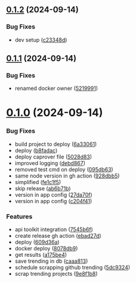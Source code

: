 ## [0.1.2](https://github.com/EddieHubCommunity/github-trending-repos/compare/v0.1.1...v0.1.2) (2024-09-14)


### Bug Fixes

* dev setup ([c23348d](https://github.com/EddieHubCommunity/github-trending-repos/commit/c23348d58fea84c6c4d5639768e0245794dbf82a))



## [0.1.1](https://github.com/EddieHubCommunity/github-trending-repos/compare/v0.1.0...v0.1.1) (2024-09-14)


### Bug Fixes

* renamed docker owner ([5219991](https://github.com/EddieHubCommunity/github-trending-repos/commit/5219991afde7cca564766f415998c2655a52de03))



# [0.1.0](https://github.com/EddieHubCommunity/github-trending-repos/compare/9e8f1b888fb6b9e78cd9bc8431c5c2bd13c14aa2...v0.1.0) (2024-09-14)


### Bug Fixes

* build project to deploy ([6a33061](https://github.com/EddieHubCommunity/github-trending-repos/commit/6a3306190a6f64d71556da2aae53a75b4a6326b9))
* deploy ([b8fadac](https://github.com/EddieHubCommunity/github-trending-repos/commit/b8fadacbdeb9e7d15a3d1fd042ca4fa9db805fe8))
* deploy caprover file ([5028d83](https://github.com/EddieHubCommunity/github-trending-repos/commit/5028d83181d7fdbac1f049b5a0962b8c244ee718))
* improved logging ([debd867](https://github.com/EddieHubCommunity/github-trending-repos/commit/debd867df84289482a852fdbd17b5a53c786998e))
* removed test cmd on deploy ([095db63](https://github.com/EddieHubCommunity/github-trending-repos/commit/095db63a720fa747c0f73b82096018e8cfdb095d))
* same node version in gh action ([928dbb5](https://github.com/EddieHubCommunity/github-trending-repos/commit/928dbb53b8ba962ca9dd6cbf43ee3d289b8d5b87))
* simplified ([fe1c1f5](https://github.com/EddieHubCommunity/github-trending-repos/commit/fe1c1f509b745f5562987312bca4c9f9d69ce8e9))
* skip release ([ab6b71b](https://github.com/EddieHubCommunity/github-trending-repos/commit/ab6b71bc9a4ff26cdb1ab4f63d6edd41daa92b9f))
* version in app config ([27da70f](https://github.com/EddieHubCommunity/github-trending-repos/commit/27da70fc1b39ee3cbbb742ea59bb0ca89127af95))
* version in app config ([c204f41](https://github.com/EddieHubCommunity/github-trending-repos/commit/c204f415c4dd641ccbed7ecb4101c0b6d85880e7))


### Features

* api toolkit integration ([7545b6f](https://github.com/EddieHubCommunity/github-trending-repos/commit/7545b6f357b4343210b2a6362d2973be0baec35a))
* create release gh action ([ebad27d](https://github.com/EddieHubCommunity/github-trending-repos/commit/ebad27dd2e6448dd9c56d7794c53953551a659f0))
* deploy ([609d36a](https://github.com/EddieHubCommunity/github-trending-repos/commit/609d36a5108c68fd66df9721b7cd9ded527787ac))
* docker deploy ([8078db9](https://github.com/EddieHubCommunity/github-trending-repos/commit/8078db9ce2e7860727c8603c8fb84d0a1b67ffb6))
* get results ([a175be4](https://github.com/EddieHubCommunity/github-trending-repos/commit/a175be42906573afb744d0c0d168a3458746ab30))
* save trending in db ([caaa813](https://github.com/EddieHubCommunity/github-trending-repos/commit/caaa8136e0b9334e18400ff27ba538980c362a5e))
* schedule scrapping github trending ([5dc9324](https://github.com/EddieHubCommunity/github-trending-repos/commit/5dc93247e4868141eaa0808c9ba4959c505a7990))
* scrap trending projects ([9e8f1b8](https://github.com/EddieHubCommunity/github-trending-repos/commit/9e8f1b888fb6b9e78cd9bc8431c5c2bd13c14aa2))



